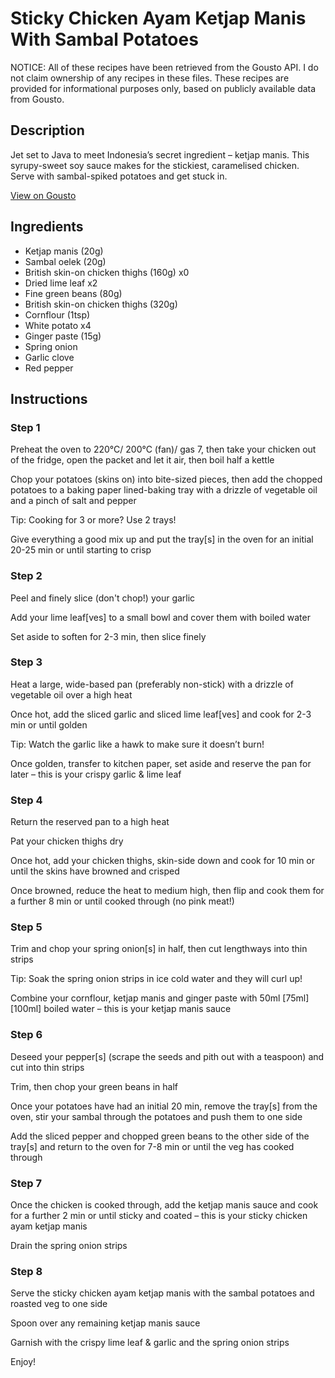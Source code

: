 # Sticky Chicken Ayam Ketjap Manis With Sambal Potatoes

NOTICE: All of these recipes have been retrieved from the Gousto API. I do not claim ownership of any recipes in these files. These recipes are provided for informational purposes only, based on publicly available data from Gousto.

## Description

Jet set to Java to meet Indonesia’s secret ingredient – ketjap manis. This syrupy-sweet soy sauce makes for the stickiest, caramelised chicken. Serve with sambal-spiked potatoes and get stuck in.

[View on Gousto](https://www.gousto.co.uk/recipes/cookbook/se-asia-sticky-chicken-ayam-ketjap-manis-with-sambal-potatoes)

## Ingredients

- Ketjap manis (20g)
- Sambal oelek (20g)
- British skin-on chicken thighs (160g) x0
- Dried lime leaf x2
- Fine green beans (80g)
- British skin-on chicken thighs (320g)
- Cornflour (1tsp)
- White potato x4
- Ginger paste (15g)
- Spring onion
- Garlic clove
- Red pepper

## Instructions


### Step 1

Preheat the oven to 220°C/ 200°C (fan)/ gas 7, then take your chicken out of the fridge, open the packet and let it air, then boil half a kettle

Chop your potatoes (skins on) into bite-sized pieces, then add the chopped potatoes to a baking paper lined-baking tray with a drizzle of vegetable oil and a pinch of salt and pepper

Tip: Cooking for 3 or more? Use 2 trays!

Give everything a good mix up and put the tray[s] in the oven for an initial 20-25 min or until starting to crisp


### Step 2

Peel and finely slice (don't chop!) your garlic

Add your lime leaf[ves] to a small bowl and cover them with boiled water

Set aside to soften for 2-3 min, then slice finely


### Step 3

Heat a large, wide-based pan (preferably non-stick) with a drizzle of vegetable oil over a high heat

Once hot, add the sliced garlic and sliced lime leaf[ves] and cook for 2-3 min or until golden

Tip: Watch the garlic like a hawk to make sure it doesn’t burn!

Once golden, transfer to kitchen paper, set aside and reserve the pan for later – this is your crispy garlic & lime leaf


### Step 4

Return the reserved pan to a high heat

Pat your chicken thighs dry

Once hot, add your chicken thighs, skin-side down and cook for 10 min or until the skins have browned and crisped

Once browned, reduce the heat to medium high, then flip and cook them for a further 8 min or until cooked through (no pink meat!)


### Step 5

Trim and chop your spring onion[s] in half, then cut lengthways into thin strips

Tip: Soak the spring onion strips in ice cold water and they will curl up!

Combine your cornflour, ketjap manis and ginger paste with 50ml <span class="text-purple">[75ml]</span> <span class="text-danger">[100ml]</span> boiled water – this is your ketjap manis sauce


### Step 6

Deseed your pepper[s] (scrape the seeds and pith out with a teaspoon) and cut into thin strips

Trim, then chop your green beans in half

Once your potatoes have had an initial 20 min, remove the tray[s] from the oven, stir your sambal through the potatoes and push them to one side

Add the sliced pepper and chopped green beans to the other side of the tray[s] and return to the oven for 7-8 min or until the veg has cooked through


### Step 7

Once the chicken is cooked through, add the ketjap manis sauce and cook for a further 2 min or until sticky and coated – this is your sticky chicken ayam ketjap manis

Drain the spring onion strips

### Step 8

Serve the sticky chicken ayam ketjap manis with the sambal potatoes and roasted veg to one side

Spoon over any remaining ketjap manis sauce

Garnish with the crispy lime leaf & garlic and the spring onion strips

Enjoy!

